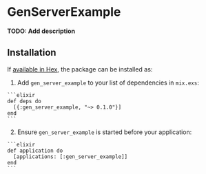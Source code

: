 # GenServerExample

**TODO: Add description**

## Installation

If [available in Hex](https://hex.pm/docs/publish), the package can be installed as:

  1. Add `gen_server_example` to your list of dependencies in `mix.exs`:

    ```elixir
    def deps do
      [{:gen_server_example, "~> 0.1.0"}]
    end
    ```

  2. Ensure `gen_server_example` is started before your application:

    ```elixir
    def application do
      [applications: [:gen_server_example]]
    end
    ```

